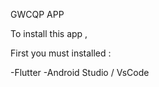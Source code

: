 GWCQP APP

To install this app ,

First you must installed :

-Flutter
-Android Studio / VsCode




